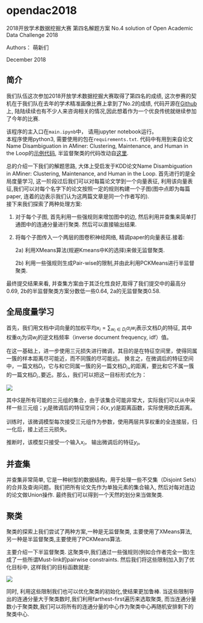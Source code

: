 # opendac2018
2018开放学术数据挖掘大赛 第四名解题方案  No.4 solution of Open Academic Data Challenge 2018

Authors： 萌新们  

December 2018

## 简介  

我们队伍这次参加2018开放学术数据挖掘大赛取得了第四名的成绩, 这次参赛的契机在于我们队在去年的学术精准画像比赛上拿到了No.2的成绩, 代码开源在[Github](https://github.com/geekinglcq/aca)上, 陆陆续续也有不少人来咨询相关的情况,因此想着作为一个优良传统就继续参加了今年的比赛.    

该程序的主入口在`main.ipynb`中， 请用jupyter notebook运行。  
本程序使用python3, 需要使用的包在`requirements.txt`.  代码中有用到来自论文 Name Disambiguation in AMiner: Clustering, Maintenance, and Human in the Loop的[示例代码](https://github.com/zhysora/BUAALAB_IN_WDQ), 半监督聚类的代码改动自[这里](https://github.com/datamole-ai/active-semi-supervised-clustering).  

总的介绍一下我们的解题思路, 大体上受启发于KDD论文Name Disambiguation in AMiner: Clustering, Maintenance, and Human in the Loop. 首先进行的是全局度量学习, 这一阶段过后我们可以对每篇论文学到一个向量表征, 利用该向量表征,我们可以对每个名字下的论文按照一定的规则构建一个子图(图中点即为每篇paper, 连着的边表示我们认为这两篇文章是同一个作者写的).   
接下来我们探索了两种处理方案:    

1) 对于每个子图, 首先利用一些强规则来增加图中的边, 然后利用并查集来简单打通图中的连通分量进行聚类. 然后可以直接输出结果.  

2) 将每个子图传入一个两层的图卷积神经网络, 精调paper的向量表征.接着:   

    2a) 利用XMeans算法(规避Kmeans中K的选择)来做无监督聚类.  
 
    2b) 利用一些强规则生成Pair-wise的限制,并由此利用PCKMeans进行半监督聚类.  
    
最终提交结果来看, 并查集方案由于其泛化性良好,取得了我们提交中的最高分0.69, 2b的半监督聚类方案分数低一些0.64, 2a的无监督聚类0.58.  

## 全局度量学习  

首先，我们用文档中词向量的加权平均$x_i = \sum_{w_i\in D_i} \alpha_i w_i$表示文档$D_i$的特征, 其中权重$\alpha_i$为词$w_i$的逆文档频率（inverse document frequency, idf）值。
	
在这一基础上，进一步使用三元损失进行微调，其目的是在特征空间里，使得同属一簇的样本距离尽可能近，而不同簇的尽可能远。 换言之，在微调后的特征空间中，一篇文档$D_i$，它与和它同属一簇的另一篇文档$D_{i+}$的距离，要比和它不属一簇的一篇文档$D_{i-}$要近。那么，我们可以把这一目标形式化为：  

![](http://latex.codecogs.com/gif.latex?L=\sum_{(D_i,D_{i+},D_{i-})\in%20S}\max(0,%20\delta(y_i,%20y_{i+})%20-%20\delta(y_i,%20y_{i-})%20+%20m%20))
  
其中$S$是所有可能的三元组的集合，由于该集合可能非常大，实际我们可以从中采样一些三元组；$y_i$是微调后的特征空间；$\delta(x, y)$是距离函数，实际使用欧氏距离。
	
训练时，该微调模型每次接受三元组作为参数，使用两层共享权重的全连接层，归一化后，接上述三元损失。
	
推断时，该模型只接受一个输入$x_i$， 输出微调后的特征$y_i$。	  

## 并查集    

并查集非常简单, 它是一种树型的数据结构，用于处理一些不交集（Disjoint Sets）的合并及查询问题。我们把所有论文先作为单独元素的集合输入, 然后对每对连边的论文做Union操作. 最终我们可以得到一个天然的划分来当做聚类.  

## 聚类     

聚类的探索上我们尝试了两种方案,一种是无监督聚类, 主要使用了XMeans算法,另一种是半监督聚类,主要使用了PCKMeans算法.  

主要介绍一下半监督聚类. 这聚类中,我们通过一些强规则(例如合作者完全一致)生成了一些所谓Must-link的pairwise constraints. 然后我们将这些限制加入到了优化目标中, 这样我们的目标函数就是:  

![](http://latex.codecogs.com/gif.latex?J_{pckm}=\sum_{x_i\in%20X}(||x_i-\mu_{l_i}||^2)%20+%20\sum_{(x_i,x_j)\in%20M}w_{ij}f_M(x_i,x_j)\mathbbm{1}[l_i\neq%20l_j])

同时, 利用这些限制我们也可以优化聚类的初始化,使结果更加鲁棒. 当这些限制导出的连通分量大于聚类数时,我们利用farthest-first遍历来选取聚类, 而当连通分量数小于聚类数,我们可以将所有的连通分量的中心作为聚类中心再随机安排剩下的聚类中心.  

